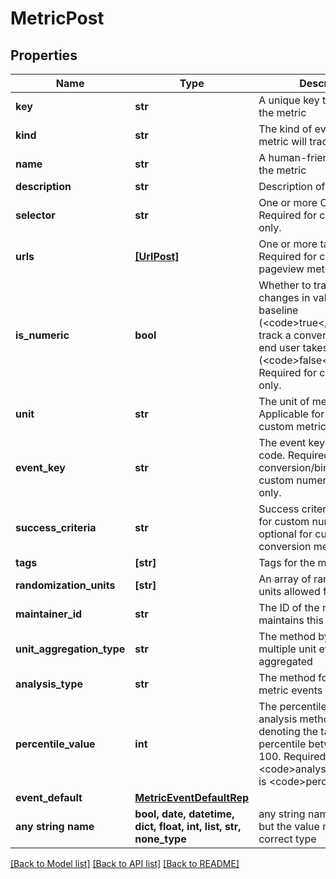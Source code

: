 # MetricPost


## Properties
Name | Type | Description | Notes
------------ | ------------- | ------------- | -------------
**key** | **str** | A unique key to reference the metric | 
**kind** | **str** | The kind of event your metric will track | 
**name** | **str** | A human-friendly name for the metric | [optional] 
**description** | **str** | Description of the metric | [optional] 
**selector** | **str** | One or more CSS selectors. Required for click metrics only. | [optional] 
**urls** | [**[UrlPost]**](UrlPost.md) | One or more target URLs. Required for click and pageview metrics only. | [optional] 
**is_numeric** | **bool** | Whether to track numeric changes in value against a baseline (&lt;code&gt;true&lt;/code&gt;) or to track a conversion when an end user takes an action (&lt;code&gt;false&lt;/code&gt;). Required for custom metrics only. | [optional] 
**unit** | **str** | The unit of measure. Applicable for numeric custom metrics only. | [optional] 
**event_key** | **str** | The event key to use in your code. Required for custom conversion/binary and custom numeric metrics only. | [optional] 
**success_criteria** | **str** | Success criteria. Required for custom numeric metrics, optional for custom conversion metrics. | [optional] 
**tags** | **[str]** | Tags for the metric | [optional] 
**randomization_units** | **[str]** | An array of randomization units allowed for this metric | [optional] 
**maintainer_id** | **str** | The ID of the member who maintains this metric | [optional] 
**unit_aggregation_type** | **str** | The method by which multiple unit event values are aggregated | [optional] 
**analysis_type** | **str** | The method for analyzing metric events | [optional] 
**percentile_value** | **int** | The percentile for the analysis method. An integer denoting the target percentile between 0 and 100. Required when &lt;code&gt;analysisType&lt;/code&gt; is &lt;code&gt;percentile&lt;/code&gt;. | [optional] 
**event_default** | [**MetricEventDefaultRep**](MetricEventDefaultRep.md) |  | [optional] 
**any string name** | **bool, date, datetime, dict, float, int, list, str, none_type** | any string name can be used but the value must be the correct type | [optional]

[[Back to Model list]](../README.md#documentation-for-models) [[Back to API list]](../README.md#documentation-for-api-endpoints) [[Back to README]](../README.md)


